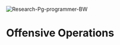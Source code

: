 ![Research-Pg-programmer-BW](https://github.com/Raven-Cybersec/Offensive-Operations/assets/43141524/f4784ceb-0d01-4404-8da8-e80c65461460)

# Offensive Operations
